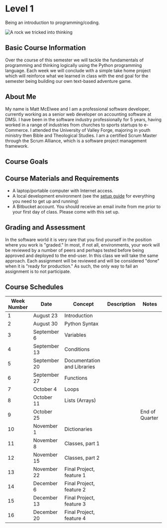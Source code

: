 # Level 1
Being an introduction to programming/coding.

![A rock we tricked into thinking](https://i.imgur.com/nVcWNWy.png)

## Basic Course Information
Over the course of this semester we will tackle the fundamentals of programming and thinking logically using the Python programming language. Each week we will conclude with a simple take home project which will reinforce what we learned in class with the end goal for the semester being building our own text-based adventure game.

## About Me

My name is Matt McElwee and I am a professional software developer, currently working as a senior web developer on accounting software at DMSi.
I have been in the software industry professionally for 5 years, having worked in a range of industries from churches to sports startups to e-Commerce.
I attended the University of Valley Forge, majoring in youth ministry then Bible and Theological Studies. I am a certified Scrum Master through the Scrum Alliance, which is a software project management framework.

## Course Goals

## Course Materials and Requirements
- A laptop/portable computer with Internet access.
- A local development environment (see the [setup guide](/SETUP.md) for everything you need to get up and running)
- A Bitbucket account. You should receive an email invite from me prior to your first day of class. Please come with this set up.


## Grading and Assessment
In the software world it is very rare that you find yourself in the position where you work is "graded." In most, if not all, environments, your work will be reviewed by a number of peers and perhaps tested before being approved and deployed to the end-user.
In this class we will take the same approach. Each assignment will be reviewed and will be considered "done" when it is "ready for production." As such, the only way to fail an assignment is to not participate.


## Course Schedules

| Week Number | Date | Concept | Description | Notes
| --- | --- | --- | --- | ---
| 1 | August 23 | Introduction 
| 2 | August 30 | Python Syntax
| 3 | September 6 | Variables
| 4 | September 13 | Conditions
| 5 | September 20 | Documentation and Libraries
| 6 | September 27 | Functions
| 7 | October 4 | Loops
| 8 | October 11 | Lists (Arrays)
| 9 | October 25 | | | End of Quarter
| 10 | November 1 | Dictionaries
| 11 | November 8 | Classes, part 1
| 12 | November 15 | Classes, part 2
| 13 | November 22 | Final Project, feature 1
| 14 | December 6 | Final Project, feature 2
| 15 | December 13 | Final Project, feature 3
| 16 | December 20 | Final Project, feature 4
